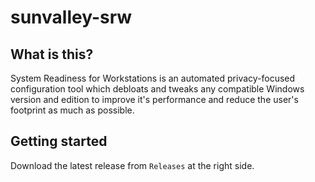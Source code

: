 # sunvalley-srw

## What is this?
System Readiness for Workstations is an automated privacy-focused configuration tool which debloats and tweaks any compatible Windows version and edition to improve it's performance and reduce the user's footprint as much as possible.

## Getting started
Download the latest release from `Releases` at the right side.
